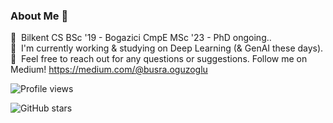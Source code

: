 ### About Me 👋

📕 &nbsp;Bilkent CS BSc '19 - Bogazici CmpE MSc '23 - PhD ongoing..\
🌱 &nbsp;I'm currently working & studying on Deep Learning (& GenAI these days).\
💬 &nbsp;Feel free to reach out for any questions or suggestions. Follow me on Medium! https://medium.com/@busra.oguzoglu

![Profile views](https://komarev.com/ghpvc/?username=busraoguzoglu)

![GitHub stars](https://img.shields.io/github/stars/busraoguzoglu?style=social)
